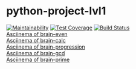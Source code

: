 # python-project-lvl1
[![Maintainability](https://api.codeclimate.com/v1/badges/a99a88d28ad37a79dbf6/maintainability)](https://codeclimate.com/github/codeclimate/codeclimate/maintainability)
[![Test Coverage](https://api.codeclimate.com/v1/badges/a99a88d28ad37a79dbf6/test_coverage)](https://codeclimate.com/github/codeclimate/codeclimate/test_coverage)
[![Build Status](https://travis-ci.org/postscriptumno/python-project-lvl1.svg?branch=master)](https://travis-ci.org/postscriptumno/python-project-lvl1)
<br>
<a href="https://asciinema.org/a/0IpYJJNiLNhfxkWPXifMiLqOn">Asciinema of brain-even</a>
<br>
<a href="https://asciinema.org/a/V4jZ3jVuDsRRAs1aTKe16Cn9r">Asciinema of brain-calc</a>
<br>
<a href="https://asciinema.org/a/tzao2r7iYk4FiRF9IegEqAxdz">Asciinema of brain-progression</a>
<br>
<a href="https://asciinema.org/a/ux7XBaRumylA9DesEMONmdi4t">Asciinema of brain-gcd</a>
<br>
<a href="https://asciinema.org/a/LfcVSUR6QOwBvZzuwm3pRkUM5">Asciinema of brain-prime</a>